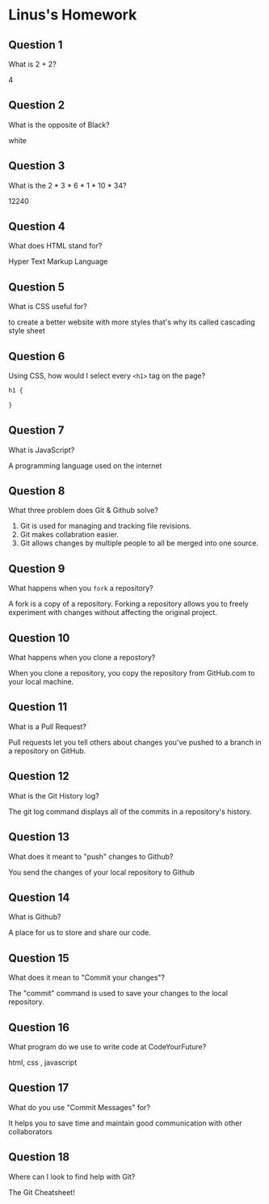 # Linus's Homework

## Question 1

What is 2 + 2?

4

## Question 2

What is the opposite of Black?

white

## Question 3

What is the  2 * 3 * 6 * 1 * 10 * 34?

12240

## Question 4 

What does HTML stand for?

Hyper Text Markup Language

## Question 5

What is CSS useful for?

to create a better website with more styles that's why its called cascading style sheet

## Question 6

Using CSS, how would I select every `<h1>` tag on the page?

```css
h1 {

}
```

## Question 7

What is JavaScript?

A programming language used on the internet

## Question 8

What three problem does Git & Github solve?

1. Git is used for managing and tracking file revisions.
2. Git makes collabration easier.
3. Git allows changes by multiple people to all be merged into one source. 

## Question 9

What happens when you `fork` a repository?

A fork is a copy of a repository. Forking a repository allows you to freely experiment with changes without affecting the original project.

## Question 10 

What happens when you clone a repostory?

When you clone a repository, you copy the repository from GitHub.com to your local machine.

## Question 11

What is a Pull Request?

Pull requests let you tell others about changes you've pushed to a branch in a repository on GitHub.

## Question 12

What is the Git History log?

The git log command displays all of the commits in a repository's history.

## Question 13

What does it meant to "push" changes to Github?

You send the changes of your local repository to Github

## Question 14

What is Github?

A place for us to store and share our code.

## Question 15

What does it mean to "Commit your changes"?

The "commit" command is used to save your changes to the local repository.

## Question 16

What program do we use to write code at CodeYourFuture?

html, css , javascript

## Question 17

What do you use "Commit Messages" for?

It helps you to save time and maintain good communication with other collaborators

## Question 18

Where can I look to find help with Git?

The Git Cheatsheet!
